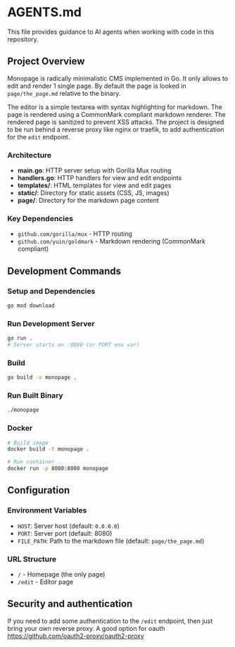 # AGENTS.md

This file provides guidance to AI agents when working with code in this repository.

## Project Overview

Monopage is radically minimalistic CMS implemented in Go. It only allows to edit and render 1 single page.
By default the page is looked in `page/the_page.md` relative to the binary.

The editor is a simple textarea with syntax highlighting for markdown. 
The page is rendered using a CommonMark compliant markdown renderer.
The rendered page is sanitized to prevent XSS attacks.
The project is designed to be run behind a reverse proxy like nginx or traefik, to add authentication for the `edit` endpoint.

### Architecture

- **main.go**: HTTP server setup with Gorilla Mux routing
- **handlers.go**: HTTP handlers for view and edit endpoints
- **templates/**: HTML templates for view and edit pages
- **static/**: Directory for static assets (CSS, JS, images)
- **page/**: Directory for the markdown page content

### Key Dependencies

- `github.com/gorilla/mux` - HTTP routing
- `github.com/yuin/goldmark` - Markdown rendering (CommonMark compliant)

## Development Commands

### Setup and Dependencies

```bash
go mod download
```

### Run Development Server

```bash
go run .
# Server starts on :8080 (or PORT env var)
```

### Build

```bash
go build -o monopage .
```

### Run Built Binary

```bash
./monopage
```

### Docker

```bash
# Build image
docker build -t monopage .

# Run container
docker run -p 8080:8080 monopage
```

## Configuration

### Environment Variables

- `HOST`: Server host (default: `0.0.0.0`)
- `PORT`: Server port (default: 8080)
- `FILE_PATH`: Path to the markdown file (default: `page/the_page.md`)

### URL Structure

- `/` - Homepage (the only page)
- `/edit` - Editor page

## Security and authentication

If you need to add some authentication to the `/edit` endpoint, then just bring your own reverse proxy.
A good option for oauth https://github.com/oauth2-proxy/oauth2-proxy
